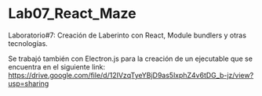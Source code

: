 # Lab07_React_Maze
Laboratorio#7: Creación de Laberinto con React, Module bundlers y otras tecnologías.

Se trabajó también con Electron.js para la creación de un ejecutable que se encuentra en el siguiente link: https://drive.google.com/file/d/12IVzqTyeYBjD9as5lxphZ4v6tDG_b-jz/view?usp=sharing

